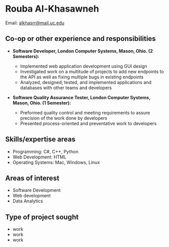 # **Rouba Al-Khasawneh**
Email: alkhasrr@mail.uc.edu

## **Co-op or other experience and responsibilities**

* **Software Developer, London Computer Systems, Mason, Ohio. (2 Semesters):**
	* Implemented web application development using GUI design
	* Investigated work on a multitude of projects to add new endpoints to the API as well as fixing multiple bugs in existing endpoints
	* Analyzed, designed, tested, and implemented applications and databases with other teams and developers

* **Software Quality Assurance Tester, London Computer Systems, Mason, Ohio. (1 Semester):**
	* Preformed quality control and meeting requirements to assure precision of the work done by developers
	* Presented process-oriented and preventative work to developers

## **Skills/expertise areas**
* Programming: C#, C++, Python
* Web Development: HTML
* Operating Systems: Mac, Windows, Linux

## **Areas of interest**
* Software Development
* Web development
* Data Analytics

## **Type of project sought**
* work
* work
* work	
